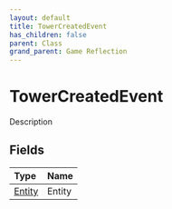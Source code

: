 ```yaml
---
layout: default
title: TowerCreatedEvent
has_children: false
parent: Class
grand_parent: Game Reflection
---
```

# TowerCreatedEvent
Description 

## Fields

| Type | Name |
|:-------------|:--------------|
| [Entity](/docs/game-reflection/classes/entity) | Entity |

